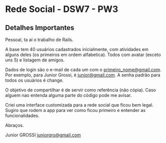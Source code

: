 Rede Social - DSW7 - PW3
========================

Detalhes Importantes
--------------------

Pessoal, ta aí o trabalho de Rails.

A base tem 40 usuários cadastrados inicialmente, com atividades em alguns deles (os primeiros em ordem alfabetica). Todos com avatar (exceto uns 5) e listagem de amigos.

Dados de login são o e-mail de cada um com o primeiro_nome@gmail.com. Por exemplo, para Junior Grossi, é junior@gmail.com. A senha padrão para todos os usuários é change.

O objetivo de compartilhar é de servir como referência (não cópia). Caso alguem nao entenda alguma parte do código pode me avisar. 

Criei uma interface customizada para a rede social que ficou bem legal. Sugiro que rodem a app para ver como ficou primeiro e entender as funcionalidades.

Abraços.

Junior GROSSI
juniorgro@gmail.com